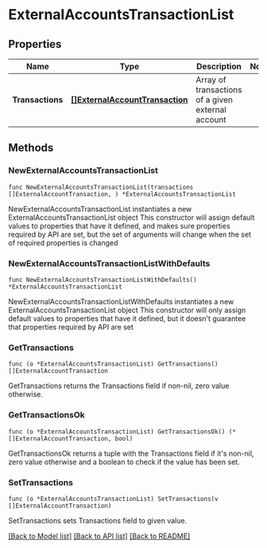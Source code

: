 # ExternalAccountsTransactionList

## Properties

Name | Type | Description | Notes
------------ | ------------- | ------------- | -------------
**Transactions** | [**[]ExternalAccountTransaction**](ExternalAccountTransaction.md) | Array of transactions of a given external account | 

## Methods

### NewExternalAccountsTransactionList

`func NewExternalAccountsTransactionList(transactions []ExternalAccountTransaction, ) *ExternalAccountsTransactionList`

NewExternalAccountsTransactionList instantiates a new ExternalAccountsTransactionList object
This constructor will assign default values to properties that have it defined,
and makes sure properties required by API are set, but the set of arguments
will change when the set of required properties is changed

### NewExternalAccountsTransactionListWithDefaults

`func NewExternalAccountsTransactionListWithDefaults() *ExternalAccountsTransactionList`

NewExternalAccountsTransactionListWithDefaults instantiates a new ExternalAccountsTransactionList object
This constructor will only assign default values to properties that have it defined,
but it doesn't guarantee that properties required by API are set

### GetTransactions

`func (o *ExternalAccountsTransactionList) GetTransactions() []ExternalAccountTransaction`

GetTransactions returns the Transactions field if non-nil, zero value otherwise.

### GetTransactionsOk

`func (o *ExternalAccountsTransactionList) GetTransactionsOk() (*[]ExternalAccountTransaction, bool)`

GetTransactionsOk returns a tuple with the Transactions field if it's non-nil, zero value otherwise
and a boolean to check if the value has been set.

### SetTransactions

`func (o *ExternalAccountsTransactionList) SetTransactions(v []ExternalAccountTransaction)`

SetTransactions sets Transactions field to given value.



[[Back to Model list]](../README.md#documentation-for-models) [[Back to API list]](../README.md#documentation-for-api-endpoints) [[Back to README]](../README.md)


